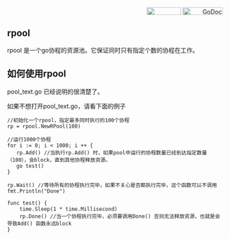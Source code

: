 <p align='right'>
<a href='https://drone.io/github.com/jinuljt/rpool/latest'><img width='80' align='absmiddle' height='18' src='https://drone.io/github.com/jinuljt/rpool/status.png' /></a>
<a href='http://godoc.org/github.com/jinuljt/rpool'><img width='94' align='absmiddle' height='18' alt='GoDoc' src='https://godoc.org/github.com/jinuljt/rpool?status.png' /></a>
</p>


## rpool  ##

rpool 是一个go协程的资源池。它保证同时只有指定个数的协程在工作。


## 如何使用rpool ##

pool_text.go 已经说明的很清楚了。

如果不想打开pool_text.go，请看下面的例子
```
//初始化一个rpool，指定最多同时执行的100个协程
rp = rpool.NewRPool(100)

//运行1000个协程
for i := 0; i < 1000; i ++ {
   rp.Add() //当执行rp.Add() 时，如果pool中运行的协程数量已经到达指定数量（100），会block，直到其他协程释放资源。
   go test()
}

rp.Wait() //等待所有的协程执行完毕，如果不关心是否都执行完毕，这个函数可以不调用
fmt.Println("Done")

func test() {
    time.Sleep(1 * time.Millisecond)
    rp.Done() //当一个协程执行完毕，必须要调用Done() 否则无法释放资源，也就是会导致Add() 函数永远block
}
```
